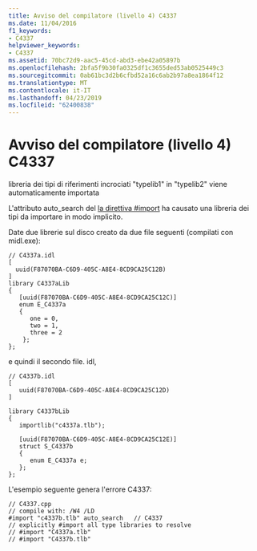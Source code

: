 ```yaml
---
title: Avviso del compilatore (livello 4) C4337
ms.date: 11/04/2016
f1_keywords:
- C4337
helpviewer_keywords:
- C4337
ms.assetid: 70bc72d9-aac5-45cd-abd3-ebe42a05897b
ms.openlocfilehash: 2bfa5f9b30fa0325df1c3655ded53ab0525449c3
ms.sourcegitcommit: 0ab61bc3d2b6cfbd52a16c6ab2b97a8ea1864f12
ms.translationtype: MT
ms.contentlocale: it-IT
ms.lasthandoff: 04/23/2019
ms.locfileid: "62400838"
---
```

# <a name="compiler-warning-level-4-c4337"></a>Avviso del compilatore (livello 4) C4337

libreria dei tipi di riferimenti incrociati "typelib1" in "typelib2" viene automaticamente importata

L'attributo auto_search del [la direttiva #import](../../preprocessor/hash-import-directive-cpp.md) ha causato una libreria dei tipi da importare in modo implicito.

Date due librerie sul disco creato da due file seguenti (compilati con midl.exe):

```
// C4337a.idl
[
  uuid(F87070BA-C6D9-405C-A8E4-8CD9CA25C12B)
]
library C4337aLib
{
   [uuid(F87070BA-C6D9-405C-A8E4-8CD9CA25C12C)]
   enum E_C4337a
   {
      one = 0,
      two = 1,
      three = 2
    };
};
```

e quindi il secondo file. idl,

```
// C4337b.idl
[
   uuid(F87070BA-C6D9-405C-A8E4-8CD9CA25C12D)
]

library C4337bLib
{
   importlib("c4337a.tlb");

   [uuid(F87070BA-C6D9-405C-A8E4-8CD9CA25C12E)]
   struct S_C4337b
   {
      enum E_C4337a e;
   };
};
```

L'esempio seguente genera l'errore C4337:

```
// C4337.cpp
// compile with: /W4 /LD
#import "c4337b.tlb" auto_search   // C4337
// explicitly #import all type libraries to resolve
// #import "C4337a.tlb"
// #import "C4337b.tlb"
```